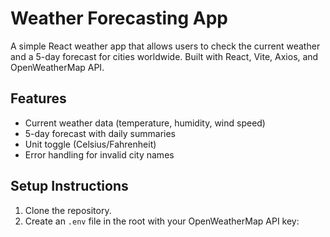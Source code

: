 # Weather Forecasting App

A simple React weather app that allows users to check the current weather and a 5-day forecast for cities worldwide. Built with React, Vite, Axios, and OpenWeatherMap API.

## Features

- Current weather data (temperature, humidity, wind speed)
- 5-day forecast with daily summaries
- Unit toggle (Celsius/Fahrenheit)
- Error handling for invalid city names

## Setup Instructions

1. Clone the repository.
2. Create an `.env` file in the root with your OpenWeatherMap API key: